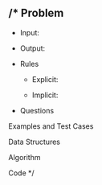 /*
Problem
  -
  - Input: 
  - Output: 

  - Rules
    - Explicit:

    - Implicit:

  - Questions
    
Examples and Test Cases

Data Structures

Algorithm

Code
*/